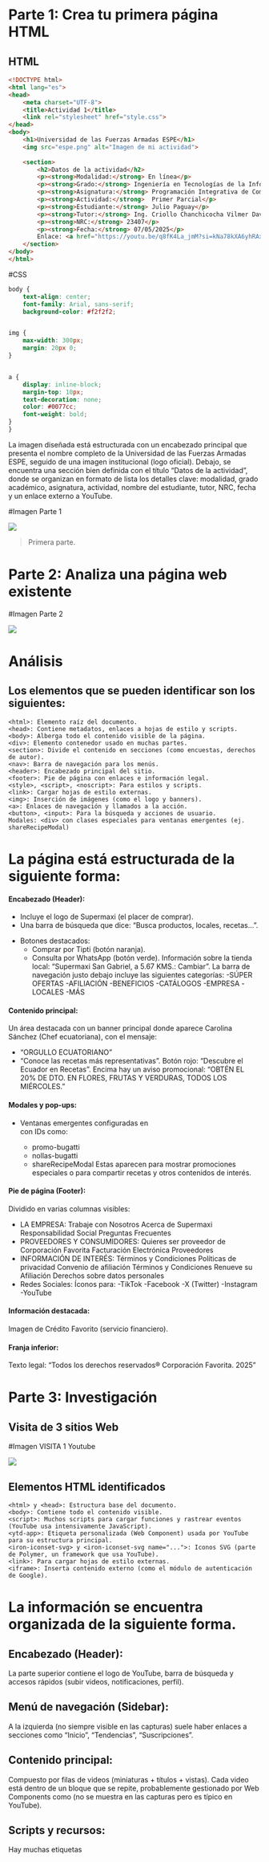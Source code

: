 # Parte 1: Crea tu primera página HTML

## HTML

```html
<!DOCTYPE html>
<html lang="es">
<head>
    <meta charset="UTF-8">
    <title>Actividad 1</title>
    <link rel="stylesheet" href="style.css">
</head>
<body>
    <h1>Universidad de las Fuerzas Armadas ESPE</h1>
    <img src="espe.png" alt="Imagen de mi actividad">
   
    <section>
        <h2>Datos de la actividad</h2>
        <p><strong>Modalidad:</strong> En línea</p>
        <p><strong>Grado:</strong> Ingeniería en Tecnologías de la Información</p>
        <p><strong>Asignatura:</strong> Programación Integrativa de Componentes Web</p>
        <p><strong>Actividad:</strong>  Primer Parcial</p>
        <p><strong>Estudiante:</strong> Julio Paguay</p>
        <p><strong>Tutor:</strong> Ing. Criollo Chanchicocha Vilmer David</p>
        <p><strong>NRC:</strong> 23407</p>
        <p><strong>Fecha:</strong> 07/05/2025</p>
        Enlace: <a href="https://youtu.be/q8fK4La_jmM?si=kNa78kXA6yhRAxfo" target="_blank"> Youtube </a>
    </section>
</body>
</html>
```

#CSS
```css
body {
    text-align: center;
    font-family: Arial, sans-serif;
    background-color: #f2f2f2;


img {
    max-width: 300px;
    margin: 20px 0;
}


a {
    display: inline-block;
    margin-top: 10px;
    text-decoration: none;
    color: #0077cc;
    font-weight: bold;
}
}
```

La imagen diseñada está estructurada con un encabezado principal que presenta el nombre completo de la Universidad de las Fuerzas Armadas ESPE, seguido de una imagen institucional (logo oficial). Debajo, se encuentra una sección bien definida con el título “Datos de la actividad”, donde se organizan en formato de lista los detalles clave: modalidad, grado académico, asignatura, actividad, nombre del estudiante, tutor, NRC, fecha y un enlace externo a YouTube. 

#Imagen Parte 1

![](https://github.com/JCPB2000/A1.Paguay_Julio_PICW/blob/main/img/Pagina.jpg)

> Primera parte.


# Parte 2: Analiza una página web existente

#Imagen Parte 2

![](https://github.com/JCPB2000/A1.Paguay_Julio_PICW/blob/main/img/Supermaxi.jpg)

# Análisis

## Los elementos que se pueden identificar son los siguientes:

```
<html>: Elemento raíz del documento.
<head>: Contiene metadatos, enlaces a hojas de estilo y scripts.
<body>: Alberga todo el contenido visible de la página.
<div>: Elemento contenedor usado en muchas partes.
<section>: Divide el contenido en secciones (como encuestas, derechos de autor).
<nav>: Barra de navegación para los menús.
<header>: Encabezado principal del sitio.
<footer>: Pie de página con enlaces e información legal.
<style>, <script>, <noscript>: Para estilos y scripts.
<link>: Cargar hojas de estilo externas.
<img>: Inserción de imágenes (como el logo y banners).
<a>: Enlaces de navegación y llamados a la acción.
<button>, <input>: Para la búsqueda y acciones de usuario.
Modales: <div> con clases especiales para ventanas emergentes (ej. shareRecipeModal)
```

# La página está estructurada de la siguiente forma:
#### Encabezado (Header):
- Incluye el logo de Supermaxi (el placer de comprar).
- Una barra de búsqueda que dice: “Busca productos, locales, recetas…”.
+ Botones destacados:
  + Comprar por Tipti (botón naranja). 
  + Consulta por WhatsApp (botón verde).
Información sobre la tienda local: “Supermaxi San Gabriel, a 5.67 KMS.: Cambiar”.
La barra de navegación justo debajo incluye las siguientes categorías:
-SÚPER OFERTAS
-AFILIACIÓN
-BENEFICIOS
-CATÁLOGOS
-EMPRESA
-LOCALES
-MÁS
#### Contenido principal:
Un área destacada con un banner principal donde aparece Carolina Sánchez (Chef ecuatoriana), con el mensaje:
- “ORGULLO ECUATORIANO”
- “Conoce las recetas más representativas”.
Botón rojo: “Descubre el Ecuador en Recetas”.
Encima hay un aviso promocional:
 “OBTÉN EL 20% DE DTO. EN FLORES, FRUTAS Y VERDURAS, TODOS LOS MIÉRCOLES.”
#### Modales y pop-ups:
+ Ventanas emergentes configuradas en <div> con IDs como:
  + promo-bugatti
  + nollas-bugatti
  + shareRecipeModal
Estas aparecen para mostrar promociones especiales o para compartir recetas y otros contenidos de interés.
#### Pie de página (Footer):
Dividido en varias columnas visibles:
- LA EMPRESA:
Trabaje con Nosotros
Acerca de Supermaxi
Responsabilidad Social
Preguntas Frecuentes
- PROVEEDORES Y CONSUMIDORES:
Quieres ser proveedor de Corporación Favorita
Facturación Electrónica
Proveedores
- INFORMACIÓN DE INTERÉS:
Términos y Condiciones
Políticas de privacidad
Convenio de afiliación
Términos y Condiciones Renueve su Afiliación
Derechos sobre datos personales
- Redes Sociales:
Íconos para:
-TikTok
-Facebook
-X (Twitter)
-Instagram
-YouTube
#### Información destacada:
Imagen de Crédito Favorito (servicio financiero).
#### Franja inferior:
Texto legal:
“Todos los derechos reservados® Corporación Favorita. 2025”

# Parte 3: Investigación
## Visita  de 3 sitios Web
#Imagen VISITA 1 Youtube

![](https://github.com/JCPB2000/A1.Paguay_Julio_PICW/blob/main/img/youtube.jpg)
## Elementos HTML identificados
```
<html> y <head>: Estructura base del documento.
<body>: Contiene todo el contenido visible.
<script>: Muchos scripts para cargar funciones y rastrear eventos (YouTube usa intensivamente JavaScript).
<ytd-app>: Etiqueta personalizada (Web Component) usada por YouTube para su estructura principal.
<iron-iconset-svg> y <iron-iconset-svg name="...">: Iconos SVG (parte de Polymer, un framework que usa YouTube).
<link>: Para cargar hojas de estilo externas.
<iframe>: Inserta contenido externo (como el módulo de autenticación de Google).
```

# La información se encuentra organizada de la siguiente forma.
 ## Encabezado (Header):
La parte superior contiene el logo de YouTube, barra de búsqueda y accesos rápidos (subir videos, notificaciones, perfil).


 ## Menú de navegación (Sidebar):
A la izquierda (no siempre visible en las capturas) suele haber enlaces a secciones como “Inicio”, “Tendencias”, “Suscripciones”.


## Contenido principal:
Compuesto por filas de videos (miniaturas + títulos + vistas). Cada video está dentro de un bloque que se repite, probablemente gestionado por Web Components como <ytd-rich-item-renderer> (no se muestra en las capturas pero es típico en YouTube).


## Scripts y recursos:
Hay muchas etiquetas <script> que cargan funciones internas para manejar dinámicamente todo el sitio (eventos de usuario, carga de videos, etc.).


## Pie de página (Footer):
No está visible en estas capturas, pero usualmente YouTube incluye allí enlaces a políticas, ayuda, etc.


#Imagen VISITA 2 Wikipedia

![](https://github.com/JCPB2000/A1.Paguay_Julio_PICW/blob/main/img/Wikipedia.jpg)
## Elementos HTML identificados


# Elementos HTML identificados

```
<html>: El elemento raíz de la página.
<head> y <body>: Estructura principal del documento.
<div>: Contenedores clave como main-wrapper, main-box, vector-header-container, etc.
<header>: Encabezado principal de la página.
<main>: Contenido principal (donde está el artículo).
<p>, <h2>: Texto y encabezados.
<a>: Enlaces de navegación.
<script>: Scripts para funcionalidades dinámicas.
<link>: Carga de estilos.
<noscript>: Contenido alternativo si JavaScript está desactivado.
<div class="mw-footer-container">: Contenedor para el pie de página (footer).
<div class="main-footer">: Otra parte importante del pie de página.
<img>: (visto en la parte visual para mostrar imágenes como la portada del artículo).
```

# La información se encuentra organizada de la siguiente forma.
## Encabezado (Header):
Incluye el logo de Wikipedia, barra de búsqueda y enlaces para iniciar sesión, crear cuenta y otras herramientas.


## Navegación:
Menú superior con enlaces como:


-Portada
-Discusión
-Leer
-Ver código fuente
-Ver historial


También tiene una barra lateral (no se ve completa aquí) donde usualmente está la navegación por categorías, idioma, etc.


## Contenido principal:
Incluye:


-Un bloque destacado de bienvenida (por ejemplo: “Bienvenidos a Wikipedia”).
-Artículos destacados (ejemplo: Don't Cry for Me Argentina).
-Texto con enlaces, imágenes y otros recursos enriquecidos.


##Todo está contenido dentro de elementos como:


-main-wrapper
-main-box
-main-box-content


## Pie de página (Footer):
Varios bloques:


-mw-footer-container y main-footer: donde aparecen enlaces a políticas, información sobre Wikipedia, y otros recursos legales o institucionales.
-Sección para mostrar el tiempo de carga y otros detalles técnicos al final del documento.

#Imagen VISITA 3 X Twitter

![](https://github.com/JCPB2000/A1.Paguay_Julio_PICW/blob/main/img/x.jpg)
## Elementos HTML identificados
Elementos HTML identificados
<html> y <head>: Estructura base de la página.
<body>: Contenedor principal visible.
<noscript>: Para mostrar mensajes si JavaScript está deshabilitado.
<div>: Usado intensivamente para la estructura de la página (por ejemplo, id="react-root", capas flexibles y de diseño).
<script>: Muchos scripts para la carga dinámica y la funcionalidad.
<nav>: Aparece en el pie de página con el atributo aria-label="Pie de página" para navegación.
<main>: Contenedor principal para el contenido visual.
<button> (visible en la parte de registro) y enlaces (para términos y políticas).

# La información se encuentra organizada de la siguiente forma.
## Encabezado:
Muy simple: solo el logotipo de X en la parte superior izquierda. No hay menú clásico visible en esta página inicial.


## Contenido principal:
Un mensaje central destacado:
 “Lo que está pasando ahora”
 y el llamado a la acción: “Únete Hoy”.


## Opciones para registrarse:


-Registrarse con Google
-Registrarse con Apple
-Crear cuenta (botón azul).


Enlaces a Términos de servicio, Política de privacidad y Uso de Cookies justo debajo del formulario de registro.


## Pie de página (Footer):
Confirmamos que sí existe un pie de página mediante la etiqueta <nav> (visto en la última imagen), que contiene enlaces como:


- Información
- Descarga la app
- Centro de Ayuda
- Condiciones de Servicio
- Política de Privacidad
- Política de cookies
- Accesibilidad
- Información de anuncios
- Blog
- Empleos
- Recursos para marcas
- Publicidad
- Marketing
- X para empresas
- Desarrolladores
- Guía
- Configuración

También se muestra un aviso legal: © 2025 X Corp.







